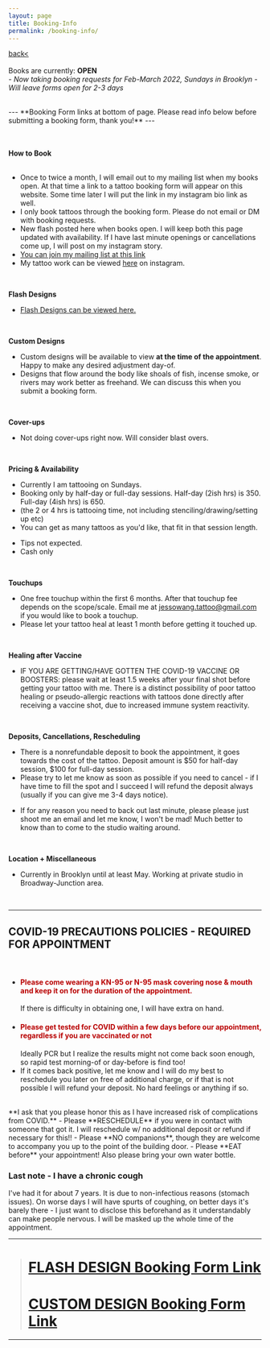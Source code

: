```yaml
---
layout: page
title: Booking-Info
permalink: /booking-info/
---
```

<a href="/">back< </a>  
<br>
Books are currently: **OPEN**  
*- Now taking booking requests for Feb-March 2022, Sundays in Brooklyn -*  
*Will leave forms open for 2-3 days*  

<!-- Please join mailing list to receive the booking form link when books next open.   -->
<br>
---  
**Booking Form links at bottom of page.  
Please read info below before submitting a booking form, thank you!**  
---
<br>
<br>
<br>

**How to Book**  
<br>
- Once to twice a month, I will email out to my mailing list when my books open. At that time a link to a tattoo booking form will appear on this website. Some time later I will put the link in my instagram bio link as well.  
- I only book tattoos through the booking form. Please do not email or DM with booking requests.  
- New flash posted here when books open. I will keep both this page updated with availability. If I have last minute openings or cancellations come up, I will post on my instagram story.    
- [You can join my mailing list at this link](o)  
- My tattoo work can be viewed [here](https://instagram.com/molymoli_) on instagram.  
<br>

**Flash Designs**  
<!-- - [Flash Designs can be viewed here.](https://frogsfrogs.github.io/flash-designs)    -->
- [Flash Designs can be viewed here.](https://frogsfrogs.github.io/flash-book)  
<!-- - Flash Designs will be posted here when books open. -->
<!-- - Please read <a href="/red-seal">this note</a> before requesting any flash design marked with a red seal stamp.   -->
<br>

**Custom Designs**  
- Custom designs will be available to view **at the time of the appointment**. Happy to make any desired adjustment day-of.  
- Designs that flow around the body like shoals of fish, incense smoke, or rivers may work better as freehand. We can discuss this when you submit a booking form.  
<br>

<!-- **Color Tests**  
- Color tests available free of charge (after a project is accepted and you intend to get the tattoo that booking period but before you put down a deposit). Color tests are not required.  
<br> -->
<!-- Complexion  
- I tattoo all complexions.  
- I fully trust that people know best what they want on their own bodies.  
<br> -->

<!-- **Consultation**  
- Everything happens over email until the appointment.  
<br> -->

**Cover-ups**  
<!-- - I usually do not do cover-ups, but occasionally I will take on this kind of project. Usually the design has to be a lot bigger than the old one to be effective. -->  
- Not doing cover-ups right now. Will consider blast overs.  
<!-- - Adding onto / 'evolving' an old tattoo I usually also do not do.  -->   
<br>

**Pricing & Availability**  

<!-- - I will send you the price quote in my email response to your booking request. Usually it is flat rate, sometimes hourly or day rate if it is a big project. For more expensive projects I often send a sliding scale quote. If you are uncertain about sliding scale pricing <a href="/sliding-scale">please see this note about it</a>.  
- If it is out of budget, let me know I will send you a sliding scale pricing.    
- Current rates will be listed in the booking form. My rate honestly goes up and down a bit, depending on my work situation in a particular month.  
- My appointment minimum is $150.   -->
<!-- - I will send you the price quote in my email response to your booking request. Usually it is flat rate, sometimes hourly or session rate if it is a big project.   -->
- Currently I am tattooing on Sundays.  
- Booking only by half-day or full-day sessions. Half-day (2ish hrs) is 350. Full-day (4ish hrs) is 650.  
- (the 2 or 4 hrs is tattooing time, not including stenciling/drawing/setting up etc)  
- You can get as many tattoos as you'd like, that fit in that session length.  
<!-- - For a rough idea, my appointment minimum is 150, so simplest designs are around 150, small-medium blackwork only designs 200-300, small-med color/bw shading 250-400, medium-larger full bw shading/color 400-800. My prices have gone up because I've developed a ton of joint issues by tattooing too much and too intensely the last few years so I have increased my rates so that I can work a manageable amount instead of quitting all together. I'm really sorry that this will likely price out some people I might've been able to work with otherwise, I hope to return to sliding scale in the future when I am settled down in one place again.   -->
- Tips not expected.  
- Cash only  
<br>

**Touchups**  
- One free touchup within the first 6 months. After that touchup fee depends on the scope/scale. Email me at jessowang.tattoo@gmail.com if you would like to book a touchup.  
- Please let your tattoo heal at least 1 month before getting it touched up.  
<br>

**Healing after Vaccine**  
- IF YOU ARE GETTING/HAVE GOTTEN THE COVID-19 VACCINE OR BOOSTERS: please wait at least 1.5 weeks after your final shot before getting your tattoo with me. There is a distinct possibility of poor tattoo healing or pseudo-allergic reactions with tattoos done directly after receiving a vaccine shot, due to increased immune system reactivity.  
<br>

**Deposits, Cancellations, Rescheduling**  
- There is a nonrefundable deposit to book the appointment, it goes towards the cost of the tattoo. Deposit amount is $50 for half-day session, $100 for full-day session.  
- Please try to let me know as soon as possible if you need to cancel - if I have time to fill the spot and I succeed I will refund the deposit always (usually if you can give me 3-4 days notice).  
<!-- - **As I am currently traveling, it is difficult to accommodate reschedules at this time (though I will try).** -->
- If for any reason you need to back out last minute, please please just shoot me an email and let me know, I won't be mad! Much better to know than to come to the studio waiting around.  
<br>

**Location + Miscellaneous**  
- Currently in Brooklyn until at least May. Working at private studio in Broadway-Junction area.  
<br>

---
## COVID-19 PRECAUTIONS POLICIES - REQUIRED FOR APPOINTMENT  
<br>

- <h4 style="color: #B80000;">Please come wearing a KN-95 or N-95 mask covering nose & mouth and keep it on for the duration of the appointment.</h4> If there is difficulty in obtaining one, I will have extra on hand.  
- <h4 style="color: #B80000;">Please get tested for COVID within a few days before our appointment, regardless if you are vaccinated or not</h4> Ideally PCR but I realize the results might not come back soon enough, so rapid test morning-of or day-before is find too!  
- If it comes back positive, let me know and I will do my best to reschedule you later on free of additional charge, or if that is not possible I will refund your deposit. No hard feelings or anything if so.  
<br>
**I ask that you please honor this as I have increased risk of complications from COVID.**  
- Please **RESCHEDULE** if you were in contact with someone that got it. I will reschedule w/ no additional deposit or refund if necessary for this!!  
- Please **NO companions**, though they are welcome to accompany you up to the point of the building door.  
- Please **EAT before** your appointment! Also please bring your own water bottle.  

### Last note -  I have a chronic cough  
I've had it for about 7 years. It is due to non-infectious reasons (stomach issues). On worse days I will have spurts of coughing, on better days it's barely there - I just want to disclose this beforehand as it understandably can make people nervous. I will be masked up the whole time of the appointment.   

---

># [FLASH DESIGN Booking Form Link](https://form.jotform.com/212941513054246)  
># [CUSTOM DESIGN Booking Form Link](https://form.jotform.com/213116766264254)  

---
